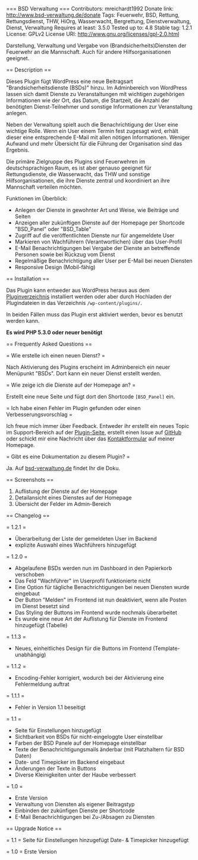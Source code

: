 === BSD Verwaltung ===
Contributors: mreichardt1992
Donate link: http://www.bsd-verwaltung.de/donate
Tags: Feuerwehr, BSD, Rettung, Rettungsdienst, THW, HiOrg, Wasserwacht, Bergrettung, Dienstverwaltung, Dienst, Verwaltung
Requires at least: 3.5.0
Tested up to: 4.8
Stable tag: 1.2.1
License: GPLv2
License URI: http://www.gnu.org/licenses/gpl-2.0.html

Darstellung, Verwaltung und Vergabe von (Brandsicherheits)Diensten der Feuerwehr an die Mannschaft. Auch f&uuml;r andere Hilfsorganisationen geeignet.

== Description ==

Dieses Plugin f&uuml;gt WordPress eine neue Beitragsart "Brandsicherheitsdienste (BSDs)" hinzu. Im Adminbereich von WordPress lassen sich damit Dienste zu Veranstaltungen mit wichtigen zugeh&ouml;rigen Informationen wie der Ort, das Datum, die Startzeit, die Anzahl der ben&ouml;tigten Dienst-Teilnehmer und sonstige Informationen zur Veranstaltung anlegen.

Neben der Verwaltung spielt auch die Benachrichtigung der User eine wichtige Rolle. Wenn ein User einem Termin fest zugesagt wird, erh&auml;lt dieser eine entsprechende E-Mail mit allen n&ouml;tigen Informationen. Weniger Aufwand und mehr &Uuml;bersicht f&uuml;r die F&uuml;hrung der Organisation sind das Ergebnis.

Die prim&auml;re Zielgruppe des Plugins sind Feuerwehren im deutschsprachigen Raum, es ist aber genauso geeignet f&uuml;r Rettungsdienste, die Wasserwacht, das THW und sonstige Hilfsorganisationen, die ihre Dienste zentral und koordiniert an ihre Mannschaft verteilen m&ouml;chten.

Funktionen im &Uuml;berblick:

* Anlegen der Dienste in gewohnter Art und Weise, wie Beitr&auml;ge und Seiten
* Anzeigen aller zuk&uuml;nftigen Dienste auf der Homepage per Shortcode "BSD_Panel" oder "BSD_Table"
* Zugriff auf die ver&ouml;ffentlichten Dienste nur f&uuml;r angemeldete User
* Markieren von Wachf&uuml;hrern (Verantwortlichen) &uuml;ber das User-Profil
* E-Mail Benachrichtigungen bei Vergabe der Dienste an betreffende Personen sowie bei R&uuml;ckzug vom Dienst
* Regelmäßige Benachrichtigung aller User per E-Mail bei neuen Diensten
* Responsive Design (Mobil-f&auml;hig)

== Installation ==

Das Plugin kann entweder aus WordPress heraus aus dem [Pluginverzeichnis](https://wordpress.org/plugins/bsd-verwaltung/) installiert werden oder aber durch Hochladen der Plugindateien in das Verzeichnis `/wp-content/plugins/`.

In beiden F&auml;llen muss das Plugin erst aktiviert werden, bevor es benutzt werden kann.

__Es wird PHP 5.3.0 oder neuer ben&ouml;tigt__

== Frequently Asked Questions ==

= Wie erstelle ich einen neuen Dienst? =

Nach Aktivierung des Plugins erscheint im Adminbereich ein neuer Men&uuml;punkt "BSDs". Dort kann ein neuer Dienst erstellt werden.

= Wie zeige ich die Dienste auf der Homepage an? =

Erstellt eine neue Seite und f&uuml;gt dort den Shortcode `[BSD_Panel]` ein.

= Ich habe einen Fehler im Plugin gefunden oder einen Verbesserungsvorschlag =

Ich freue mich immer &uuml;ber Feedback. Entweder ihr erstellt ein neues Topic im Support-Bereich auf der [Plugin-Seite](https://wordpress.org/plugins/bsd-verwaltung/), erstellt einen Issue auf [GitHub](https://github.com/mreichardt1992/wp-bsd-verwaltung/issues) oder schickt mir eine Nachricht &uuml;ber das [Kontaktformular](http://bsd-verwaltung.de) auf meiner Homepage.

= Gibt es eine Dokumentation zu diesem Plugin? =

Ja. Auf [bsd-verwaltung.de](http://bsd-verwaltung.de) findet Ihr die Doku.

== Screenshots ==

1. Auflistung der Dienste auf der Homepage
2. Detailansicht eines Dienstes auf der Homepage
3. &Uuml;bersicht der Felder im Admin-Bereich

== Changelog ==

= 1.2.1 =
* Überarbeitung der Liste der gemeldeten User im Backend
* explizite Auswahl eines Wachführers hinzugefügt

= 1.2.0 =
* Abgelaufene BSDs werden nun im Dashboard in den Papierkorb verschoben
* Das Feld "Wachführer" im Userprofil funktionierte nicht
* Eine Option für tägliche Benachrichtigungen bei neuen Diensten wurde eingebaut
* Der Button "Melden" im Frontend ist nun deaktiviert, wenn alle Posten im Dienst besetzt sind
* Das Styling der Buttons im Frontend wurde nochmals überarbeitet
* Es wurde eine neue Art der Auflistung für Dienste im Frontend hinzugefügt (Tabelle)

= 1.1.3 =
* Neues, einheitliches Design für die Buttons im Frontend (Template-unabhängig)

= 1.1.2 =
* Encoding-Fehler korrigiert, wodurch bei der Aktivierung eine Fehlermeldung auftrat

= 1.1.1 =
* Fehler in Version 1.1 beseitigt

= 1.1 =
* Seite für Einstellungen hinzugefügt
* Sichtbarkeit von BSDs für nicht-eingeloggte User einstellbar
* Farben der BSD Panele auf der Homepage einstellbar
* Texte der Benachrichtigungsmails änderbar (mit Platzhaltern für BSD Daten)
* Date- und Timepicker im Backend eingebaut
* Änderungen der Texte in Buttons
* Diverse Kleinigkeiten unter der Haube verbessert

= 1.0 =
* Erste Version
* Verwaltung von Diensten als eigener Beitragstyp
* Einbinden der zuk&uuml;nfigen Dienste per Shortcode
* E-Mail Benachrichtigungen bei Zu-/Absagen zu Diensten

== Upgrade Notice ==

= 1.1 =
Seite für Einstellungen hinzugefügt
Date- & Timepicker hinzugefügt


= 1.0 =
Erste Version